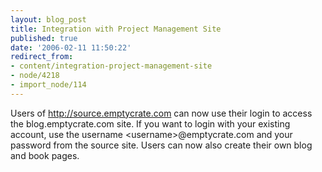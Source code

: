 ```yaml
---
layout: blog_post
title: Integration with Project Management Site
published: true
date: '2006-02-11 11:50:22'
redirect_from:
- content/integration-project-management-site
- node/4218
- import_node/114
---
```


Users of http://source.emptycrate.com can now use their login to access the blog.emptycrate.com site. If you want to login with your existing account, use the username \<username\>@emptycrate.com and your password from the source site. Users can now also create their own blog and book pages.
